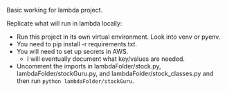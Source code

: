 Basic working for lambda project.

Replicate what will run in lambda locally:

- Run this project in its own virtual environment. Look into venv or pyenv.
- You need to pip install -r requirements.txt.
- You will need to set up secrets in AWS.
  - I will eventually document what key/values are needed.
- Uncomment the imports in lambdaFolder/stock.py, lambdaFolder/stockGuru.py, and lambdaFolder/stock_classes.py and then run `python lambdaFolder/stockGuru`.

